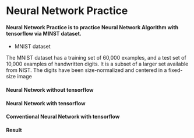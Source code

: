 # Neural Network Practice

#### Neural Network Practice is to practice Neural Network Algorithm with tensorflow via MINST dataset.

  * MNIST dataset
  
  The MNIST dataset has a training set of 60,000 examples, and a test set of 10,000 examples of handwritten digits. It is a subset of a larger set available from NIST. The digits have been size-normalized and centered in a fixed-size image

#### Neural Network without tensorflow

#### Neural Network with tensorflow

#### Conventional Neural Network with tensorflow

#### Result
